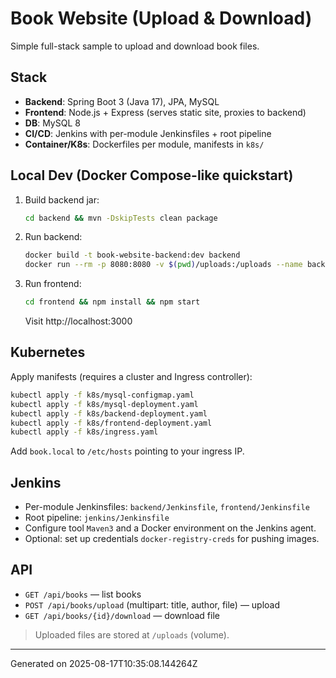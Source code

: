 # Book Website (Upload & Download)

Simple full-stack sample to upload and download book files.

## Stack
- **Backend**: Spring Boot 3 (Java 17), JPA, MySQL
- **Frontend**: Node.js + Express (serves static site, proxies to backend)
- **DB**: MySQL 8
- **CI/CD**: Jenkins with per-module Jenkinsfiles + root pipeline
- **Container/K8s**: Dockerfiles per module, manifests in `k8s/`

## Local Dev (Docker Compose-like quickstart)
1. Build backend jar:
   ```bash
   cd backend && mvn -DskipTests clean package
   ```
2. Run backend:
   ```bash
   docker build -t book-website-backend:dev backend
   docker run --rm -p 8080:8080 -v $(pwd)/uploads:/uploads --name backend      --env SPRING_DATASOURCE_URL="jdbc:mysql://host.docker.internal:3306/bookdb?useSSL=false&allowPublicKeyRetrieval=true"      --env SPRING_DATASOURCE_USERNAME=bookuser --env SPRING_DATASOURCE_PASSWORD=bookpass      book-website-backend:dev
   ```
3. Run frontend:
   ```bash
   cd frontend && npm install && npm start
   ```
   Visit http://localhost:3000

## Kubernetes
Apply manifests (requires a cluster and Ingress controller):
```bash
kubectl apply -f k8s/mysql-configmap.yaml
kubectl apply -f k8s/mysql-deployment.yaml
kubectl apply -f k8s/backend-deployment.yaml
kubectl apply -f k8s/frontend-deployment.yaml
kubectl apply -f k8s/ingress.yaml
```
Add `book.local` to `/etc/hosts` pointing to your ingress IP.

## Jenkins
- Per-module Jenkinsfiles: `backend/Jenkinsfile`, `frontend/Jenkinsfile`
- Root pipeline: `jenkins/Jenkinsfile`
- Configure tool `Maven3` and a Docker environment on the Jenkins agent.
- Optional: set up credentials `docker-registry-creds` for pushing images.

## API
- `GET /api/books` — list books
- `POST /api/books/upload` (multipart: title, author, file) — upload
- `GET /api/books/{id}/download` — download file

> Uploaded files are stored at `/uploads` (volume).

---

Generated on 2025-08-17T10:35:08.144264Z
